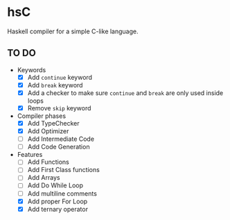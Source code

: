 # hsC

Haskell compiler for a simple C-like language.


## TO DO
* Keywords
    - [X] Add `continue` keyword
    - [X] Add `break` keyword
    - [X] Add a checker to make sure `continue` and `break` are only used inside loops
    - [X] Remove `skip` keyword
* Compiler phases
    - [X] Add TypeChecker
    - [X] Add Optimizer
    - [ ] Add Intermediate Code
    - [ ] Add Code Generation
* Features
    - [ ] Add Functions
    - [ ] Add First Class functions
    - [ ] Add Arrays
    - [ ] Add Do While Loop
    - [ ] Add multiline comments
    - [X] Add proper For Loop
    - [X] Add ternary operator